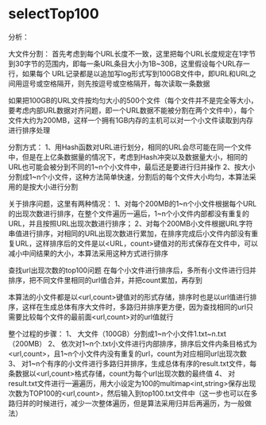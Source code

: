 # selectTop100
分析：

大文件分割：
首先考虑到每个URL长度不一致，这里把每个URL长度规定在1字节到30字节的范围内，即每一条URL条目大小为1B~30B，这里假设每个URL存一行，如果每个	URL记录都是以追加写log形式写到100GB文件中，即URL和URL之间用逗号或空格隔开，则先按逗号或空格隔开，每次读取一条数据

如果把100GB的URL文件按均匀大小的500个文件（每个文件并不是完全等大小，要考虑内部URL数据对齐问题，即一个URL数据不能被分割在两个文件中），每个文件大约为200MB，这样一个拥有1GB内存的主机可以对一个小文件读取到内存进行排序处理

分割方式：
1、用Hash函数对URL进行划分，相同的URL会尽可能在同一个文件中，但是在上亿条数据量的情况下，考虑到Hash冲突以及数据量大小，相同的URL也可能会被分到不同的1~n个小文件中，最后还是要进行归并操作
2、按大小分割成1~n个小文件，这种方法简单快速，分割后的每个文件大小均匀，本算法采用的是按大小进行分割

关于排序问题，这里有两种情况：
1、对每个200MB的1~n个小文件根据每个URL的出现次数进行排序，在整个文件遍历一遍后，1~n个小文件内部都没有重复的URL，并且按照URL出现次数进行排序；
2、对每个200MB小文件根据URL字符串值进行排序，对相同的URL出现次数进行累加，在排序完成后小文件内部没有重复URL，这样排序后的文件是以<URL，count>键值对的形式保存在文件中，可以减小中间结果的大小，本算法采用这种方式进行排序

查找url出现次数的top100问题
在每个小文件进行排序后，多所有小文件进行归并排序，把不同文件里相同的url值合并，并把count累加，再存到

本算法的小文件都是以<url,count>键值对的形式存储，排序时也是以url值进行排序，这样在生成总体有序大文件时，多路归并排序更方便，因为查找相同的url只需要比较每个文件的最前面<url,count>对的url值就行

整个过程的步骤：
1、	大文件（100GB）分割成1~n个小文件1.txt~n.txt（200MB）
2、	依次对1~n个.txt小文件进行内部排序，排序后文件内条目格式为<url,count>，且1~n个小文件内没有重复的url，count为对应相同url出现次数
3、	对1~n个有序的小文件进行多路归并排序，生成总体有序的result.txt文件，每条数据以<url,count>格式存储，count为每个url出现次数的最终值
4、	对result.txt文件进行一遍遍历，用大小设定为100的multimap<int,string>保存出现次数为TOP100的<url,count>，然后输入到top100.txt文件中（这一步也可以在多路归并的时候进行，减少一次整体遍历，但是算法采用归并后再遍历，为一般做法）

